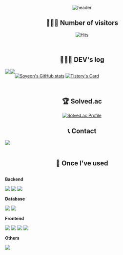 <div align="center">
    
![header](https://capsule-render.vercel.app/api?type=venom&color=FF99CC&height=120&section=header&text=Hi!%20Soyeon's%20github%20👋&fontSize=40)

## 💁🏻‍♀️ Number of visitors
[![Hits](https://hits.seeyoufarm.com/api/count/incr/badge.svg?url=https%3A%2F%2Fgithub.com%2Fsss989&count_bg=%23FFD7DF&title_bg=%23AEAEAE&icon=&icon_color=%23F0F0ED&title=GitHub&edge_flat=true)](https://hits.seeyoufarm.com)


<br>

## 👩🏻‍💻 DEV's log
<div style="display:flex; flex-direction:row; ">
    <a>
        <img src="https://img.shields.io/badge/GitHub-000000?style=for-the-badge&logo=GitHub&logoColor=white"> 
    </a>
    <a href="https://sss989.tistory.com">
        <img src="https://img.shields.io/badge/Tistory-F7412A?style=for-the-badge&logo=Tistory&logoColor=white"> 
    </a>

  [![Soyeon's GitHub stats](https://github-readme-stats.vercel.app/api?username=sss989&show_icons=true&theme=dracula&bg_color=light&text_color=dark&icon_color=FF007F&title_color=FF007F&count_private=true)](https://github.com/sss989/github-readme-stats)
  [![Tistory's Card](https://github-readme-tistory-card.vercel.app/api?name=sss989&theme=default)](https://sss989.tistory.com/)

</div><br>

## 🏆 Solved.ac
[![Solved.ac Profile](http://mazassumnida.wtf/api/v2/generate_badge?boj=sss989)](https://solved.ac/sss989/)



## 📞 Contact 
<div style="display:flex; flex-direction:row;">
    <a href="mailto:syeon700@gmail.com">
        <img src="https://img.shields.io/badge/Gmail-EA4335?style=flat-the-badge&logo=Gmail&logoColor=white"> 
    </a>
  <!--
    <a href="https://open.kakao.com/o/sGFzzbsf">
        <img src="https://img.shields.io/badge/KakaoTalk-FFCD00?style=for-the-badge&logoColor=black&logo=KakaoTalk"> 
    </a>
    <a href="https://www.instagram.com/kwonbi_">
        <img src="https://img.shields.io/badge/Instagram-E4405F?style=for-the-badge&logo=Instagram&logoColor=white"> 
    </a>
  -->
</div><br>
    
## 🔨 Once I've used 
<div style="display:flex; flex-direction:column; align-items:flex-start;">
    <!-- Backend -->
    <p><strong>Backend</strong></p>
    <div>
        <img src="https://img.shields.io/badge/Java-007396?style=flat-the-badge&logo=Java&logoColor=white">
        <img src="https://img.shields.io/badge/Spring-6DB33F.svg?&style=flat-the-badge&logo=Spring&logoColor=white">
        <img src="https://img.shields.io/badge/Spring Boot-6DB33F?style=flat-the-badge&logo=spring boot&logoColor=white"> 
    </div>
    <!-- Database -->
    <p><strong>Database</strong></p>
    <div>
        <img src="https://img.shields.io/badge/oracle-F80000?style=flat-the-badge&logo=oracle&logoColor=white"> 
        <img src="https://img.shields.io/badge/mysql-4479A1?style=flat-the-badge&logo=mysql&logoColor=white"> 
    </div>
    <!-- Frontend -->
    <p><strong>Frontend</strong></p>
    <div>
        <img src="https://img.shields.io/badge/html5-E34F26?style=flat-square&logo=html5&logoColor=white"> 
        <img src="https://img.shields.io/badge/css-1572B6?style=flat-square&logo=css3&logoColor=white"> 
        <img src="https://img.shields.io/badge/javascript-F7DF1E?style=flat-square&logo=javascript&logoColor=black"> 
        <img src="https://img.shields.io/badge/bootstrap-7952B3?style=flat-square&logo=bootstrap&logoColor=white">
    </div>
    <!-- Others -->
    <p><strong>Others</strong></p>
    <div>
        <img src="https://img.shields.io/badge/python-3776AB?style=flat-square&logo=python&logoColor=white"> 
</div><br>
</div>
